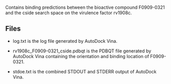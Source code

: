 Contains binding predictions between the bioactive compound F0909-0321 and the cside search space on the virulence factor rv1908c.

## Files

- log.txt is the log file generated by AutoDock Vina.

- rv1908c_F0909-0321_cside.pdbqt is the PDBQT file generated by AutoDock Vina containing the orientation and binding location of F0909-0321.

- stdoe.txt is the combined STDOUT and STDERR output of AutoDock Vina.

